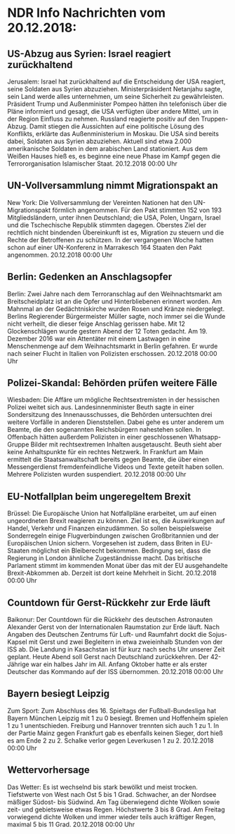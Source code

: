 # NDR Info Nachrichten vom 20.12.2018:


## US-Abzug aus Syrien: Israel reagiert zurückhaltend
Jerusalem: Israel hat zurückhaltend auf die Entscheidung der USA reagiert, seine Soldaten aus Syrien abzuziehen. Ministerpräsident Netanjahu sagte, sein Land werde alles unternehmen, um seine Sicherheit zu gewährleisten. Präsident Trump und Außenminister Pompeo hätten ihn telefonisch über die Pläne informiert und gesagt, die USA verfügten über andere Mittel, um in der Region Einfluss zu nehmen. Russland reagierte positiv auf den Truppen-Abzug. Damit stiegen die Aussichten auf eine politische Lösung des Konflikts, erklärte das Außenministerium in Moskau. Die USA sind bereits dabei, Soldaten aus Syrien abzuziehen. Aktuell sind etwa 2.000 amerikanische Soldaten in dem arabischen Land stationiert. Aus dem Weißen Hauses hieß es, es beginne eine neue Phase im Kampf gegen die Terrororganisation Islamischer Staat. 20.12.2018 00:00 Uhr 

## UN-Vollversammlung nimmt Migrationspakt an
New York: Die Vollversammlung der Vereinten Nationen hat den UN-Migrationspakt förmlich angenommen. Für den Pakt stimmten 152 von 193 Mitgliedsländern, unter ihnen Deutschland; die USA, Polen, Ungarn, Israel und die Tschechische Republik stimmten dagegen. Oberstes Ziel der rechtlich nicht bindenden Übereinkunft ist es, Migration zu steuern und die Rechte der Betroffenen zu schützen. In der vergangenen Woche hatten schon auf einer UN-Konferenz in Marrakesch 164 Staaten den Pakt angenommen. 20.12.2018 00:00 Uhr 

## Berlin: Gedenken an Anschlagsopfer
Berlin: Zwei Jahre nach dem Terroranschlag auf den Weihnachtsmarkt am Breitscheidplatz ist an die Opfer und Hinterbliebenen erinnert worden. Am Mahnmal an der Gedächtniskirche wurden Rosen und Kränze niedergelegt. Berlins Regierender Bürgermeister Müller sagte, noch immer sei die Wunde nicht verheilt, die dieser feige Anschlag gerissen habe. Mit 12 Glockenschlägen wurde gestern Abend der 12 Toten gedacht. Am 19. Dezember 2016 war ein Attentäter mit einem Lastwagen in eine Menschenmenge auf dem Weihnachtsmarkt in Berlin gefahren. Er wurde nach seiner Flucht in Italien von Polizisten erschossen. 20.12.2018 00:00 Uhr 

## Polizei-Skandal: Behörden prüfen weitere Fälle
Wiesbaden: Die Affäre um mögliche Rechtsextremisten in der hessischen Polizei weitet sich aus. Landesinnenminister Beuth sagte in einer Sondersitzung des Innenausschusses, die Behörden untersuchten drei weitere Vorfälle in anderen Dienststellen. Dabei gehe es unter anderem um Beamte, die den sogenannten Reichsbürgern nahestehen sollen. In Offenbach hätten außerdem Polizisten in einer geschlossenen Whatsapp-Gruppe Bilder mit rechtsextremen Inhalten ausgetauscht. Beuth sieht aber keine Anhaltspunkte für ein rechtes Netzwerk. In Frankfurt am Main ermittelt die Staatsanwaltschaft bereits gegen Beamte, die über einen Messengerdienst fremdenfeindliche Videos und Texte geteilt haben sollen. Mehrere Polizisten wurden suspendiert. 20.12.2018 00:00 Uhr 

## EU-Notfallplan beim ungeregeltem Brexit
Brüssel: Die Europäische Union hat Notfallpläne erarbeitet, um auf einen ungeordneten Brexit reagieren zu können. Ziel ist es, die Auswirkungen auf Handel, Verkehr und Finanzen einzudämmen. So sollen beispielsweise Sonderregeln einige Flugverbindungen zwischen Großbritannien und der Europäischen Union sichern. Vorgesehen ist zudem, dass Briten in EU-Staaten möglichst ein Bleiberecht bekommen. Bedingung sei, dass die Regierung in London ähnliche Zugeständnisse macht. Das britische Parlament stimmt im kommenden Monat über das mit der EU ausgehandelte Brexit-Abkommen ab. Derzeit ist dort keine Mehrheit in Sicht. 20.12.2018 00:00 Uhr 

## Countdown für Gerst-Rückkehr zur Erde läuft
Baikonur: Der Countdown für die Rückkehr des deutschen Astronauten Alexander Gerst von der Internationalen Raumstation zur Erde läuft. Nach Angaben des Deutschen Zentrums für Luft- und Raumfahrt dockt die Sojus-Kapsel mit Gerst und zwei Begleitern in etwa zweieinhalb Stunden von der ISS ab. Die Landung in Kasachstan ist für kurz nach sechs Uhr unserer Zeit geplant. Heute Abend soll Gerst nach Deutschland zurückkehren. Der 42-Jährige war ein halbes Jahr im All. Anfang Oktober hatte er als erster Deutscher das Kommando auf der ISS übernommen. 20.12.2018 00:00 Uhr 

## Bayern besiegt Leipzig
Zum Sport: Zum Abschluss des 16. Spieltags der Fußball-Bundesliga hat Bayern München Leipzig mit 1 zu 0 besiegt. Bremen und Hoffenheim spielen 1 zu 1 unentschieden. Freiburg und Hannover trennten sich auch 1 zu 1. In der Partie Mainz gegen Frankfurt gab es ebenfalls keinen Sieger, dort hieß es am Ende 2 zu 2. Schalke verlor gegen Leverkusen 1 zu 2. 20.12.2018 00:00 Uhr 

## Wettervorhersage
Das Wetter: Es ist wechselnd bis stark bewölkt und meist trocken. Tiefstwerte von West nach Ost 5 bis 1 Grad. Schwacher, an der Nordsee mäßiger Südost- bis Südwind. Am Tag überwiegend dichte Wolken sowie zeit- und gebietsweise etwas Regen. Höchstwerte 3 bis 8 Grad. Am Freitag vorwiegend dichte Wolken und immer wieder teils auch kräftiger Regen, maximal 5 bis 11 Grad. 20.12.2018 00:00 Uhr 
